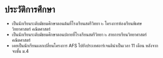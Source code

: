 # ประวัติการศึกษา 

- เป็นนักเรียนระดับมัธยมศึกษาตอนต้นที่โรงเรียนสตรีวิทยา ๒ โครงการห้องเรียนพิเศษวิทยาศาสตร์ คณิตศาสตร์
- เป็นนักเรียนระดับมัธยมศึกษาตอนปลายที่โรงเรียนสตรีวิทยา ๒ สายการเรียนวิทยาศาสตร์ คณิตศาสตร์
- เคยเป็นนักเรียนแลกเปลี่ยนโครงการ AFS ไปยังประเทศอาร์เจนติน่าเป็นเวลา 11 เดือน หลังจากจบชั้น ม.4
